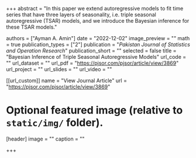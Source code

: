 +++
abstract = "In this paper we extend autoregressive models to fit time series that have three layers of seasonality, i.e. triple seasonal autoregressive (TSAR) models, and we introduce the Bayesian inference for these TSAR models."

authors = ["Ayman A. Amin"]
date = "2022-12-02"
image_preview = ""
math = true
publication_types = ["2"]
publication = "*Pakistan Journal of Statistics and Operation Research*"
publication_short = ""
selected = false
title = "Bayesian Inference of Triple Seasonal Autoregressive Models"
url_code = ""
url_dataset = ""
url_pdf = "https://pjsor.com/pjsor/article/view/3869"
url_project = ""
url_slides = ""
url_video = ""

[[url_custom]]
name = "View Journal Article"
url = "https://pjsor.com/pjsor/article/view/3869"

# Optional featured image (relative to `static/img/` folder).
[header]
image = ""
caption = ""

+++
